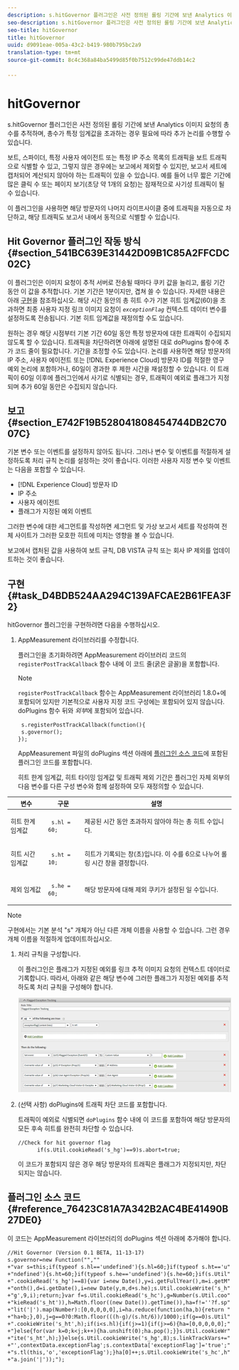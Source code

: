 ```yaml
---
description: s.hitGovernor 플러그인은 사전 정의된 롤링 기간에 보낸 Analytics 이미지 요청의 총수를 추적하며, 총수가 특정 임계값을 초과하는 경우 필요에 따라 추가 논리를 수행할 수 있습니다.
seo-description: s.hitGovernor 플러그인은 사전 정의된 롤링 기간에 보낸 Analytics 이미지 요청의 총수를 추적하며, 총수가 특정 임계값을 초과하는 경우 필요에 따라 추가 논리를 수행할 수 있습니다.
seo-title: hitGovernor
title: hitGovernor
uuid: d9091eae-005a-43c2-b419-980b795bc2a9
translation-type: tm+mt
source-git-commit: 8c4c368a84ba5499d85f0b7512c99de47ddb14c2

---
```



# hitGovernor

s.hitGovernor 플러그인은 사전 정의된 롤링 기간에 보낸 Analytics 이미지 요청의 총수를 추적하며, 총수가 특정 임계값을 초과하는 경우 필요에 따라 추가 논리를 수행할 수 있습니다.

보트, 스파이더, 특정 사용자 에이전트 또는 특정 IP 주소 목록의 트래픽을 보트 트래픽으로 식별할 수 있고, 그렇지 않은 경우에는 보고에서 제외할 수 있지만, 보고서 세트에 캡처되어 계산되지 않아야 하는 트래픽이 있을 수 있습니다. 예를 들어 너무 짧은 기간에 많은 클릭 수 또는 페이지 보기(초당 약 1개의 요청)는 잠재적으로 사기성 트래픽이 될 수 있습니다.

이 플러그인을 사용하면 해당 방문자의 나머지 라이프사이클 중에 트래픽을 자동으로 차단하고, 해당 트래픽도 보고서 내에서 동적으로 식별할 수 있습니다.

## Hit Governor 플러그인 작동 방식 {#section_541BC639E31442D09B1C85A2FFCDC02C}

이 플러그인은 이미지 요청이 추적 서버로 전송될 때마다 쿠키 값을 늘리고, 롤링 기간 동안 이 값을 추적합니다. 기본 기간은 1분이지만, 겹쳐 쓸 수 있습니다. 자세한 내용은 아래 [구현](/help/implement/js-implementation/plugins/hitgovernor.md#task_D4BDB524AA294C139AFCAE2B61FEA3F2)을 참조하십시오. 해당 시간 동안의 총 히트 수가 기본 히트 임계값(60)을 초과하면 최종 사용자 지정 링크 이미지 요청이 *`exceptionFlag`* 컨텍스트 데이터 변수를 설정하도록 전송됩니다. 기본 히트 임계값을 재정의할 수도 있습니다.

원하는 경우 해당 시점부터 기본 기간 60일 동안 특정 방문자에 대한 트래픽이 수집되지 않도록 할 수 있습니다. 트래픽을 차단하려면 아래에 설명된 대로 doPlugins 함수에 추가 코드 줄이 필요합니다. 기간을 조정할 수도 있습니다. 논리를 사용하면 해당 방문자의 IP 주소, 사용자 에이전트 또는 [!DNL Experience Cloud] 방문자 ID를 적절한 영구 예외 논리에 포함하거나, 60일이 경과한 후 제한 시간을 재설정할 수 있습니다. 이 트래픽이 60일 이후에 플러그인에서 사기로 식별되는 경우, 트래픽이 예외로 플래그가 지정되며 추가 60일 동안은 수집되지 않습니다.

## 보고 {#section_E742F19B528041808454744DB2C7007C}

기본 변수 또는 이벤트를 설정하지 않아도 됩니다. 그러나 변수 및 이벤트를 적절하게 설정하도록 처리 규칙 논리를 설정하는 것이 좋습니다. 이러한 사용자 지정 변수 및 이벤트는 다음을 포함할 수 있습니다.

* [!DNL Experience Cloud] 방문자 ID
* IP 주소
* 사용자 에이전트
* 플래그가 지정된 예외 이벤트

그러한 변수에 대한 세그먼트를 작성하면 세그먼트 및 가상 보고서 세트를 작성하여 전체 사이트가 그러한 모호한 히트에 미치는 영향을 볼 수 있습니다.

보고에서 캡처된 값을 사용하여 보트 규칙, DB VISTA 규칙 또는 회사 IP 제외를 업데이트하는 것이 좋습니다.

## 구현 {#task_D4BDB524AA294C139AFCAE2B61FEA3F2}

hitGovernor 플러그인을 구현하려면 다음을 수행하십시오.

1. AppMeasurement 라이브러리를 수정합니다.

   플러그인을 초기화하려면 AppMeasurement 라이브러리 코드의 `registerPostTrackCallback` 함수 내에 이 코드 줄(굵은 글꼴)을 포함합니다.

   >[!NOTE]
   >
   >`registerPostTrackCallback` 함수는 AppMeasurement 라이브러리 1.8.0+에 포함되어 있지만 기본적으로 사용자 지정 코드 구성에는 포함되어 있지 않습니다. doPlugins 함수 뒤와 *외부*&#x200B;에 포함되어 있습니다.

   ```
    s.registerPostTrackCallback(function(){ 
    s.governor();
   }); 
   ```

   AppMeasurement 파일의 doPlugins 섹션 아래에 [플러그인 소스 코드](/help/implement/js-implementation/plugins/hitgovernor.md#reference_76423C81A7A342B2AC4BE41490B27DE0)에 포함된 플러그인 코드를 포함합니다.

   히트 한계 임계값, 히트 타이밍 임계값 및 트래픽 제외 기간은 플러그인 자체 외부의 다음 변수를 다른 구성 변수와 함께 설정하여 모두 재정의할 수 있습니다.

<table id="table_9959A40F5F0B40B39DB86E21D03E25FD"> 
 <thead> 
  <tr> 
   <th colname="col1" class="entry"> 변수 </th> 
   <th colname="col2" class="entry"> 구문 </th> 
   <th colname="col3" class="entry"> 설명 </th> 
  </tr> 
 </thead>
 <tbody> 
  <tr> 
   <td colname="col1"> <p>히트 한계 임계값 </p> </td> 
   <td colname="col2"> <p> <code> s.hl = 60; </code> </p> </td> 
   <td colname="col3"> <p>제공된 시간 동안 초과하지 않아야 하는 총 히트 수입니다. </p> </td> 
  </tr> 
  <tr> 
   <td colname="col1"> <p>히트 시간 임계값 </p> </td> 
   <td colname="col2"> <p> <code> s.ht = 10; </code> </p> </td> 
   <td colname="col3"> <p>히트가 기록되는 창(초)입니다. 이 수를 6으로 나누어 롤링 시간 창을 결정합니다. </p> </td> 
  </tr> 
  <tr> 
   <td colname="col1"> <p>제외 임계값 </p> </td> 
   <td colname="col2"> <p> <code> s.he = 60; </code> </p> </td> 
   <td colname="col3"> <p>해당 방문자에 대해 제외 쿠키가 설정된 일 수입니다. </p> </td> 
  </tr> 
 </tbody> 
</table>

>[!NOTE]
>
>구현에서는 기본 분석 "s" 개체가 아닌 다른 개체 이름을 사용할 수 있습니다. 그런 경우 개체 이름을 적절하게 업데이트하십시오.

1. 처리 규칙을 구성합니다.

   이 플러그인은 플래그가 지정된 예외를 링크 추적 이미지 요청의 컨텍스트 데이터로 기록합니다. 따라서, 아래와 같은 해당 변수에 그러한 플래그가 지정된 예외를 추적하도록 처리 규칙을 구성해야 합니다.

   ![](assets/hitgov-config.png)

1. (선택 사항) doPlugins에 트래픽 차단 코드를 포함합니다.

   트래픽이 예외로 식별되면 `doPlugins` 함수 내에 이 코드를 포함하여 해당 방문자의 모든 후속 히트를 완전히 차단할 수 있습니다.

   ```
   //Check for hit governor flag 
         if(s.Util.cookieRead('s_hg')==9)s.abort=true;
   ```

   이 코드가 포함되지 않은 경우 해당 방문자의 트래픽은 플래그가 지정되지만, 차단되지는 않습니다.

## 플러그인 소스 코드 {#reference_76423C81A7A342B2AC4BE41490B27DE0}

이 코드는 AppMeasurement 라이브러리의 doPlugins 섹션 아래에 추가해야 합니다.

```
//Hit Governor (Version 0.1 BETA, 11-13-17) 
s.governor=new Function("","" 
+"var s=this;if(typeof s.hl=='undefined'){s.hl=60;}if(typeof s.ht=='u" 
+"ndefined'){s.ht=60;}if(typeof s.he=='undefined'){s.he=60;}if(s.Util" 
+".cookieRead('s_hg')==8){var i=new Date(),y=i.getFullYear(),m=i.getM" 
+"onth(),d=i.getDate(),i=new Date(y,m,d+s.he);s.Util.cookieWrite('s_h" 
+"g',9,i);return;}var f=s.Util.cookieRead('s_hc'),g=Number(s.Util.coo" 
+"kieRead('s_ht')),h=Math.floor((new Date()).getTime()),ha=f!=''?f.sp" 
+"lit('|').map(Number):[0,0,0,0,0],i=ha.reduce(function(ha,b){return " 
+"ha+b;},0),j=g==0?0:Math.floor(((h-g)/(s.ht/6))/1000);if(g==0)s.Util" 
+".cookieWrite('s_ht',h);if(i<s.hl){if(j>=1){if(j>=6){ha=[0,0,0,0,0];" 
+"}else{for(var k=0;k<j;k++){ha.unshift(0);ha.pop();}}s.Util.cookieWr" 
+"ite('s_ht',h);}}else{s.Util.cookieWrite('s_hg',8);s.linkTrackVars+=" 
+"',contextData.exceptionFlag';s.contextData['exceptionFlag']='true';" 
+"s.tl(this,'o','exceptionFlag');}ha[0]++;s.Util.cookieWrite('s_hc',h" 
+"a.join('|'));"); 
```

